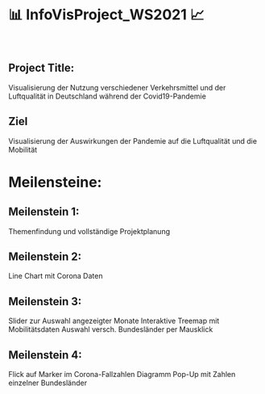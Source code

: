 # 📊 InfoVisProject_WS2021 📈
<br/>

## Project Title:
Visualisierung der Nutzung verschiedener Verkehrsmittel und der Luftqualität in Deutschland während der Covid19-Pandemie
<br/>

## Ziel
Visualisierung der Auswirkungen der Pandemie auf die Luftqualität und die Mobilität
<br/>

# Meilensteine:
## Meilenstein 1:
Themenfindung und vollständige Projektplanung

## Meilenstein 2:
Line Chart mit Corona Daten

## Meilenstein 3:
Slider zur Auswahl angezeigter Monate
Interaktive Treemap mit Mobilitätsdaten
Auswahl versch. Bundesländer per Mausklick

## Meilenstein 4:
Flick auf Marker im Corona-Fallzahlen Diagramm Pop-Up mit Zahlen einzelner Bundesländer

